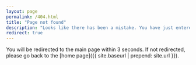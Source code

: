 ```yaml
---
layout: page
permalink: /404.html
title: "Page not found"
description: "Looks like there has been a mistake. You have just entered the realm of nothingness."
redirect: true
---
```


You will be redirected to the main page within 3 seconds. If not redirected, please go back to the [home page]({{ site.baseurl | prepend: site.url }}).
